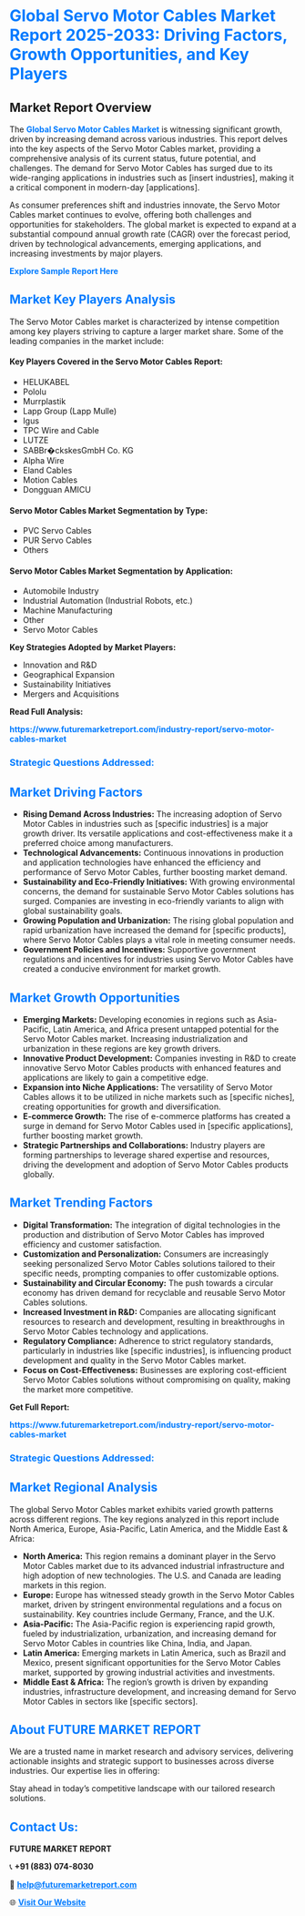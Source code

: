 <h1 style="color: #007BFF;">Global Servo Motor Cables Market Report 2025-2033: Driving Factors, Growth Opportunities, and Key Players</h1>

<section id="overview">
<h2>Market Report Overview</h2>
<p>The <a href="https://www.futuremarketreport.com/industry-report/servo-motor-cables-market" style="color: #007BFF; text-decoration: none;"><strong>Global Servo Motor Cables Market</strong></a> is witnessing significant growth, driven by increasing demand across various industries. This report delves into the key aspects of the Servo Motor Cables market, providing a comprehensive analysis of its current status, future potential, and challenges. The demand for Servo Motor Cables has surged due to its wide-ranging applications in industries such as [insert industries], making it a critical component in modern-day [applications].</p>
<p>As consumer preferences shift and industries innovate, the Servo Motor Cables market continues to evolve, offering both challenges and opportunities for stakeholders. The global market is expected to expand at a substantial compound annual growth rate (CAGR) over the forecast period, driven by technological advancements, emerging applications, and increasing investments by major players.</p>
</section>

<section id="overview">
<p><a href="https://www.futuremarketreport.com/request-sample/reportId=110766" style="color: #007BFF; text-decoration: none;"><strong>Explore Sample Report Here</strong></a></p>
</section>

<section id="key-players">
<h2 style="color: #007BFF;">Market Key Players Analysis</h2>
<p>The Servo Motor Cables market is characterized by intense competition among key players striving to capture a larger market share. Some of the leading companies in the market include:</p>
<h4>Key Players Covered in the Servo Motor Cables Report:</h4>
<ul><li>HELUKABEL</li><li>Pololu</li><li>Murrplastik</li><li>Lapp Group (Lapp Mulle)</li><li>Igus</li><li>TPC Wire and Cable</li><li>LUTZE</li><li>SABBr�ckskesGmbH Co. KG</li><li>Alpha Wire</li><li>Eland Cables</li><li>Motion Cables</li><li>Dongguan AMICU</li></ul>
<h4>Servo Motor Cables Market Segmentation by Type:</h4>
<ul><li>PVC Servo Cables</li><li>PUR Servo Cables</li><li>Others</li></ul>

<h4>Servo Motor Cables Market Segmentation by Application:</h4>
<ul><li>Automobile Industry</li><li>Industrial Automation (Industrial Robots, etc.)</li><li>Machine Manufacturing</li><li>Other</li><li>Servo Motor Cables</li></ul>
<p><strong>Key Strategies Adopted by Market Players:</strong></p>
<ul>
<li>Innovation and R&D</li>
<li>Geographical Expansion</li>
<li>Sustainability Initiatives</li>
<li>Mergers and Acquisitions</li>
</ul>
</section>

<section>
<p><strong>Read Full Analysis: </strong></p><a href="https://www.futuremarketreport.com/industry-report/servo-motor-cables-market" style="color: #007BFF; text-decoration: none;"><strong>https://www.futuremarketreport.com/industry-report/servo-motor-cables-market</strong></a>
<h3 style="color: #007BFF;">Strategic Questions Addressed:</h3>
</section>

<section id="driving-factors">
<h2 style="color: #007BFF;">Market Driving Factors</h2>
<ul>
<li><strong>Rising Demand Across Industries:</strong> The increasing adoption of Servo Motor Cables in industries such as [specific industries] is a major growth driver. Its versatile applications and cost-effectiveness make it a preferred choice among manufacturers.</li>
<li><strong>Technological Advancements:</strong> Continuous innovations in production and application technologies have enhanced the efficiency and performance of Servo Motor Cables, further boosting market demand.</li>
<li><strong>Sustainability and Eco-Friendly Initiatives:</strong> With growing environmental concerns, the demand for sustainable Servo Motor Cables solutions has surged. Companies are investing in eco-friendly variants to align with global sustainability goals.</li>
<li><strong>Growing Population and Urbanization:</strong> The rising global population and rapid urbanization have increased the demand for [specific products], where Servo Motor Cables plays a vital role in meeting consumer needs.</li>
<li><strong>Government Policies and Incentives:</strong> Supportive government regulations and incentives for industries using Servo Motor Cables have created a conducive environment for market growth.</li>
</ul>
</section>

<section id="growth-opportunities">
<h2 style="color: #007BFF;">Market Growth Opportunities</h2>
<ul>
<li><strong>Emerging Markets:</strong> Developing economies in regions such as Asia-Pacific, Latin America, and Africa present untapped potential for the Servo Motor Cables market. Increasing industrialization and urbanization in these regions are key growth drivers.</li>
<li><strong>Innovative Product Development:</strong> Companies investing in R&D to create innovative Servo Motor Cables products with enhanced features and applications are likely to gain a competitive edge.</li>
<li><strong>Expansion into Niche Applications:</strong> The versatility of Servo Motor Cables allows it to be utilized in niche markets such as [specific niches], creating opportunities for growth and diversification.</li>
<li><strong>E-commerce Growth:</strong> The rise of e-commerce platforms has created a surge in demand for Servo Motor Cables used in [specific applications], further boosting market growth.</li>
<li><strong>Strategic Partnerships and Collaborations:</strong> Industry players are forming partnerships to leverage shared expertise and resources, driving the development and adoption of Servo Motor Cables products globally.</li>
</ul>
</section>

<section id="trending-factors">
<h2 style="color: #007BFF;">Market Trending Factors</h2>
<ul>
<li><strong>Digital Transformation:</strong> The integration of digital technologies in the production and distribution of Servo Motor Cables has improved efficiency and customer satisfaction.</li>
<li><strong>Customization and Personalization:</strong> Consumers are increasingly seeking personalized Servo Motor Cables solutions tailored to their specific needs, prompting companies to offer customizable options.</li>
<li><strong>Sustainability and Circular Economy:</strong> The push towards a circular economy has driven demand for recyclable and reusable Servo Motor Cables solutions.</li>
<li><strong>Increased Investment in R&D:</strong> Companies are allocating significant resources to research and development, resulting in breakthroughs in Servo Motor Cables technology and applications.</li>
<li><strong>Regulatory Compliance:</strong> Adherence to strict regulatory standards, particularly in industries like [specific industries], is influencing product development and quality in the Servo Motor Cables market.</li>
<li><strong>Focus on Cost-Effectiveness:</strong> Businesses are exploring cost-efficient Servo Motor Cables solutions without compromising on quality, making the market more competitive.</li>
</ul>
</section>

<section>
<p><strong>Get Full Report: </strong></p><a href="https://www.futuremarketreport.com/industry-report/servo-motor-cables-market" style="color: #007BFF; text-decoration: none;"><strong>https://www.futuremarketreport.com/industry-report/servo-motor-cables-market</strong></a>
<h3 style="color: #007BFF;">Strategic Questions Addressed:</h3>
</section>


<section id="regional-analysis">
<h2 style="color: #007BFF;">Market Regional Analysis</h2>
<p>The global Servo Motor Cables market exhibits varied growth patterns across different regions. The key regions analyzed in this report include North America, Europe, Asia-Pacific, Latin America, and the Middle East & Africa:</p>
<ul>
<li><strong>North America:</strong> This region remains a dominant player in the Servo Motor Cables market due to its advanced industrial infrastructure and high adoption of new technologies. The U.S. and Canada are leading markets in this region.</li>
<li><strong>Europe:</strong> Europe has witnessed steady growth in the Servo Motor Cables market, driven by stringent environmental regulations and a focus on sustainability. Key countries include Germany, France, and the U.K.</li>
<li><strong>Asia-Pacific:</strong> The Asia-Pacific region is experiencing rapid growth, fueled by industrialization, urbanization, and increasing demand for Servo Motor Cables in countries like China, India, and Japan.</li>
<li><strong>Latin America:</strong> Emerging markets in Latin America, such as Brazil and Mexico, present significant opportunities for the Servo Motor Cables market, supported by growing industrial activities and investments.</li>
<li><strong>Middle East & Africa:</strong> The region’s growth is driven by expanding industries, infrastructure development, and increasing demand for Servo Motor Cables in sectors like [specific sectors].</li>
</ul>
</section>

<footer>
<h2 style="color: #007BFF;">About FUTURE MARKET REPORT</h2>
<p>We are a trusted name in market research and advisory services, delivering actionable insights and strategic support to businesses across diverse industries. Our expertise lies in offering:</p>

<p>Stay ahead in today’s competitive landscape with our tailored research solutions.</p>

<h2 style="color: #007BFF;">Contact Us:</h2>
<p><strong>FUTURE MARKET REPORT</strong></p>
<p>📞 <strong>+91 (883) 074-8030</strong></p>
<p>📧 <strong><a href="mailto:help@futuremarketreport.com" style="color: #007BFF;">help@futuremarketreport.com</a></strong></p>
<p>🌐 <strong><a href="https://www.futuremarketreport.com/" style="color: #007BFF;">Visit Our Website</a></strong></p>
</footer>